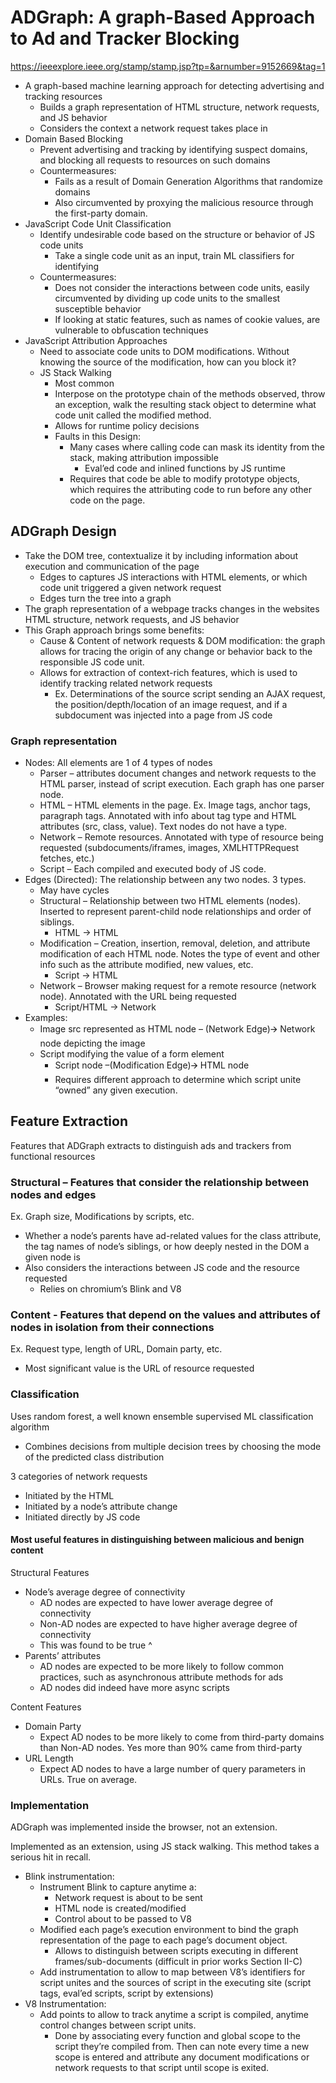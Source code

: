 # ADGraph: A graph-Based Approach to Ad and Tracker Blocking

<https://ieeexplore.ieee.org/stamp/stamp.jsp?tp=&arnumber=9152669&tag=1>

- A graph-based machine learning approach for detecting advertising and tracking resources
  - Builds a graph representation of HTML structure, network requests, and JS behavior
  - Considers the context a network request takes place in
- Domain Based Blocking
  - Prevent advertising and tracking by identifying suspect domains, and blocking all requests to resources on such domains
  - Countermeasures:
    - Fails as a result of Domain Generation Algorithms that randomize domains
    - Also circumvented by proxying the malicious resource through the first-party domain.
- JavaScript Code Unit Classification
  - Identify undesirable code based on the structure or behavior of JS code units
    - Take a single code unit as an input, train ML classifiers for identifying
  - Countermeasures:
    - Does not consider the interactions between code units, easily circumvented by dividing up code units to the smallest susceptible behavior
    - If looking at static features, such as names of cookie values, are vulnerable to obfuscation techniques
- JavaScript Attribution Approaches
  - Need to associate code units to DOM modifications. Without knowing the source of the modification, how can you block it?
  - JS Stack Walking
    - Most common
    - Interpose on the prototype chain of the methods observed, throw an exception, walk the resulting stack object to determine what code unit called the modified method.
    - Allows for runtime policy decisions
    - Faults in this Design:
      - Many cases where calling code can mask its identity from the stack, making attribution impossible
        - Eval’ed code and inlined functions by JS runtime
      - Requires that code be able to modify prototype objects, which requires the attributing code to run before any other code on the page.

## ADGraph Design

- Take the DOM tree, contextualize it by including information about execution and communication of the page
  - Edges to captures JS interactions with HTML elements, or which code unit triggered a given network request
  - Edges turn the tree into a graph
- The graph representation of a webpage tracks changes in the websites HTML structure, network requests, and JS behavior
- This Graph approach brings some benefits:
  - Cause & Content of network requests & DOM modification: the graph allows for tracing the origin of any change or behavior back to the responsible JS code unit.
  - Allows for extraction of context-rich features, which is used to identify tracking related network requests
    - Ex. Determinations of the source script sending an AJAX request, the position/depth/location of an image request, and if a subdocument was injected into a page from JS code

### Graph representation

- Nodes: All elements are 1 of 4 types of nodes
  - Parser – attributes document changes and network requests to the HTML parser, instead of script execution. Each graph has one parser node.
  - HTML – HTML elements in the page. Ex. Image tags, anchor tags, paragraph tags. Annotated with info about tag type and HTML attributes (src, class, value). Text nodes do not have a type.
  - Network – Remote resources. Annotated with type of resource being requested (subdocuments/iframes, images, XMLHTTPRequest fetches, etc.)
  - Script – Each compiled and executed body of JS code.
- Edges (Directed): The relationship between any two nodes. 3 types.
  - May have cycles
  - Structural – Relationship between two HTML elements (nodes). Inserted to represent parent-child node relationships and order of siblings.
    - HTML -> HTML
  - Modification – Creation, insertion, removal, deletion, and attribute modification of each HTML node. Notes the type of event and other info such as the attribute modified, new values, etc.
    - Script -> HTML
  - Network – Browser making request for a remote resource (network node). Annotated with the URL being requested
    - Script/HTML -> Network
- Examples:
  - Image src represented as HTML node – (Network Edge)🡪 Network node depicting the image
  - Script modifying the value of a form element
    - Script node –(Modification Edge)🡪 HTML node
    - Requires different approach to determine which script unite “owned” any given execution.

## Feature Extraction

Features that ADGraph extracts to distinguish ads and trackers from functional resources

### Structural – Features that consider the relationship between nodes and edges

Ex. Graph size, Modifications by scripts, etc.

- Whether a node’s parents have ad-related values for the class attribute, the tag names of node’s siblings, or how deeply nested in the DOM a given node is
- Also considers the interactions between JS code and the resource requested
  - Relies on chromium’s Blink and V8

### Content - Features that depend on the values and attributes of nodes in isolation from their connections

Ex. Request type, length of URL, Domain party, etc.

- Most significant value is the URL of resource requested

### Classification

Uses random forest, a well known ensemble supervised ML classification algorithm

- Combines decisions from multiple decision trees by choosing the mode of the predicted class distribution

3 categories of network requests

- Initiated by the HTML
- Initiated by a node’s attribute change
- Initiated directly by JS code

#### Most useful features in distinguishing between malicious and benign content

Structural Features

- Node’s average degree of connectivity
  - AD nodes are expected to have lower average degree of connectivity
  - Non-AD nodes are expected to have higher average degree of connectivity
  - This was found to be true ^
- Parents’ attributes
  - AD nodes are expected to be more likely to follow common practices, such as asynchronous attribute methods for ads
  - AD nodes did indeed have more async scripts

Content Features

- Domain Party
  - Expect AD nodes to be more likely to come from third-party domains than Non-AD nodes. Yes more than 90% came from third-party
- URL Length
  - Expect AD nodes to have a large number of query parameters in URLs. True on average.

### Implementation

ADGraph was implemented inside the browser, not an extension.

Implemented as an extension, using JS stack walking. This method takes a serious hit in recall.

- Blink instrumentation:
  - Instrument Blink to capture anytime a:
    - Network request is about to be sent
    - HTML node is created/modified
    - Control about to be passed to V8
  - Modified each page’s execution environment to bind the graph representation of the page to each page’s document object.
    - Allows to distinguish between scripts executing in different frames/sub-documents (difficult in prior works Section II-C)
  - Add instrumentation to allow to map between V8’s identifiers for script unites and the sources of script in the executing site (script tags, eval’ed scripts, script by extensions)
- V8 Instrumentation:
  - Add points to allow to track anytime a script is compiled, anytime control changes between script units.
    - Done by associating every function and global scope to the script they’re compiled from. Then can note every time a new scope is entered and attribute any document modifications or network requests to that script until scope is exited.
